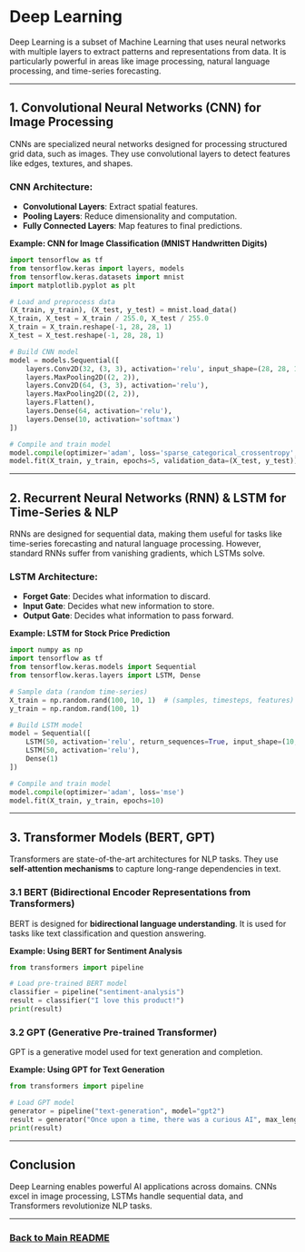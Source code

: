 # Deep Learning

Deep Learning is a subset of Machine Learning that uses neural networks with multiple layers to extract patterns and representations from data. It is particularly powerful in areas like image processing, natural language processing, and time-series forecasting.

---

## 1. Convolutional Neural Networks (CNN) for Image Processing
CNNs are specialized neural networks designed for processing structured grid data, such as images. They use convolutional layers to detect features like edges, textures, and shapes.

### CNN Architecture:
- **Convolutional Layers**: Extract spatial features.
- **Pooling Layers**: Reduce dimensionality and computation.
- **Fully Connected Layers**: Map features to final predictions.

**Example: CNN for Image Classification (MNIST Handwritten Digits)**
```python
import tensorflow as tf
from tensorflow.keras import layers, models
from tensorflow.keras.datasets import mnist
import matplotlib.pyplot as plt

# Load and preprocess data
(X_train, y_train), (X_test, y_test) = mnist.load_data()
X_train, X_test = X_train / 255.0, X_test / 255.0
X_train = X_train.reshape(-1, 28, 28, 1)
X_test = X_test.reshape(-1, 28, 28, 1)

# Build CNN model
model = models.Sequential([
    layers.Conv2D(32, (3, 3), activation='relu', input_shape=(28, 28, 1)),
    layers.MaxPooling2D((2, 2)),
    layers.Conv2D(64, (3, 3), activation='relu'),
    layers.MaxPooling2D((2, 2)),
    layers.Flatten(),
    layers.Dense(64, activation='relu'),
    layers.Dense(10, activation='softmax')
])

# Compile and train model
model.compile(optimizer='adam', loss='sparse_categorical_crossentropy', metrics=['accuracy'])
model.fit(X_train, y_train, epochs=5, validation_data=(X_test, y_test))
```

---

## 2. Recurrent Neural Networks (RNN) & LSTM for Time-Series & NLP
RNNs are designed for sequential data, making them useful for tasks like time-series forecasting and natural language processing. However, standard RNNs suffer from vanishing gradients, which LSTMs solve.

### LSTM Architecture:
- **Forget Gate**: Decides what information to discard.
- **Input Gate**: Decides what new information to store.
- **Output Gate**: Decides what information to pass forward.

**Example: LSTM for Stock Price Prediction**
```python
import numpy as np
import tensorflow as tf
from tensorflow.keras.models import Sequential
from tensorflow.keras.layers import LSTM, Dense

# Sample data (random time-series)
X_train = np.random.rand(100, 10, 1)  # (samples, timesteps, features)
y_train = np.random.rand(100, 1)

# Build LSTM model
model = Sequential([
    LSTM(50, activation='relu', return_sequences=True, input_shape=(10, 1)),
    LSTM(50, activation='relu'),
    Dense(1)
])

# Compile and train model
model.compile(optimizer='adam', loss='mse')
model.fit(X_train, y_train, epochs=10)
```

---

## 3. Transformer Models (BERT, GPT)
Transformers are state-of-the-art architectures for NLP tasks. They use **self-attention mechanisms** to capture long-range dependencies in text.

### 3.1 BERT (Bidirectional Encoder Representations from Transformers)
BERT is designed for **bidirectional language understanding**. It is used for tasks like text classification and question answering.

**Example: Using BERT for Sentiment Analysis**
```python
from transformers import pipeline

# Load pre-trained BERT model
classifier = pipeline("sentiment-analysis")
result = classifier("I love this product!")
print(result)
```

### 3.2 GPT (Generative Pre-trained Transformer)
GPT is a generative model used for text generation and completion.

**Example: Using GPT for Text Generation**
```python
from transformers import pipeline

# Load GPT model
generator = pipeline("text-generation", model="gpt2")
result = generator("Once upon a time, there was a curious AI", max_length=50)
print(result)
```

---

## Conclusion
Deep Learning enables powerful AI applications across domains. CNNs excel in image processing, LSTMs handle sequential data, and Transformers revolutionize NLP tasks.

---
### [Back to Main README](../README.md)
